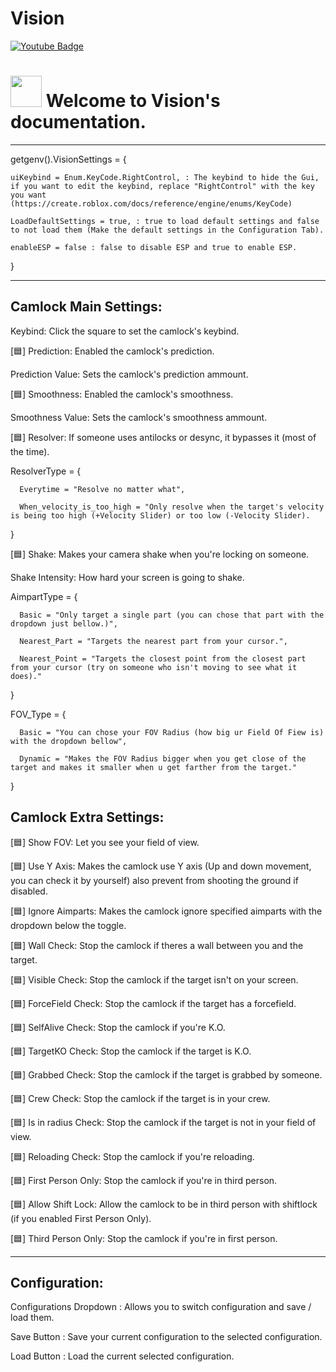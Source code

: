 # Vision
<img src="https://komarev.com/ghpvc/?username=ggV1sion&style=flat-square&color=blue" alt=""/>
<div id="badges">
  <a href="https://www.youtube.com/@gg_v1sion">
    <img src="https://img.shields.io/badge/YouTube-red?style=for-the-badge&logo=youtube&logoColor=white" alt="Youtube Badge"/>
  </a>
</div>
<h1>
    <img src="https://cdn.discordapp.com/attachments/1058483919474925610/1064658114315567245/vision_logo_png.png" width="50"/>
  Welcome to Vision's documentation.
</h1>

----------------

getgenv().VisionSettings = {

    uiKeybind = Enum.KeyCode.RightControl, : The keybind to hide the Gui, if you want to edit the keybind, replace "RightControl" with the key you want (https://create.roblox.com/docs/reference/engine/enums/KeyCode)
    
    LoadDefaultSettings = true, : true to load default settings and false to not load them (Make the default settings in the Configuration Tab).
    
    enableESP = false : false to disable ESP and true to enable ESP.
    
}

----------------
## Camlock Main Settings:

Keybind: Click the square to set the camlock's keybind.

[🟦] Prediction: Enabled the camlock's prediction.

Prediction Value: Sets the camlock's prediction ammount.

[🟦] Smoothness: Enabled the camlock's smoothness.

Smoothness Value: Sets the camlock's smoothness ammount.

[🟦] Resolver: If someone uses antilocks or desync, it bypasses it (most of the time).

ResolverType = {

      Everytime = "Resolve no matter what",
      
      When_velocity_is_too_high = "Only resolve when the target's velocity is being too high (+Velocity Slider) or too low (-Velocity Slider).
      
}

[🟦] Shake: Makes your camera shake when you're locking on someone.

Shake Intensity: How hard your screen is going to shake.

AimpartType = {

      Basic = "Only target a single part (you can chose that part with the dropdown just bellow.)",
      
      Nearest_Part = "Targets the nearest part from your cursor.",
      
      Nearest_Point = "Targets the closest point from the closest part from your cursor (try on someone who isn't moving to see what it does)."
      
}

FOV_Type = {

      Basic = "You can chose your FOV Radius (how big ur Field Of Fiew is) with the dropdown bellow",
      
      Dynamic = "Makes the FOV Radius bigger when you get close of the target and makes it smaller when u get farther from the target."
      
}

## Camlock Extra Settings:

[🟦] Show FOV: Let you see your field of view.

[🟦] Use Y Axis: Makes the camlock use Y axis (Up and down movement, you can check it by yourself) also prevent from shooting the ground if disabled.

[🟦] Ignore Aimparts: Makes the camlock ignore specified aimparts with the dropdown below the toggle.

[🟦] Wall Check: Stop the camlock if theres a wall between you and the target.

[🟦] Visible Check: Stop the camlock if the target isn't on your screen.

[🟦] ForceField Check: Stop the camlock if the target has a forcefield.

[🟦] SelfAlive Check: Stop the camlock if you're K.O.

[🟦] TargetKO Check: Stop the camlock if the target is K.O.

[🟦] Grabbed Check: Stop the camlock if the target is grabbed by someone.

[🟦] Crew Check: Stop the camlock if the target is in your crew.

[🟦] Is in radius Check: Stop the camlock if the target is not in your field of view.

[🟦] Reloading Check: Stop the camlock if you're reloading.

[🟦] First Person Only: Stop the camlock if you're in third person.

[🟦] Allow Shift Lock: Allow the camlock to be in third person with shiftlock (if you enabled First Person Only).

[🟦] Third Person Only: Stop the camlock if you're in first person.

----------------
## Configuration:
Configurations Dropdown : Allows you to switch configuration and save / load them.

Save Button : Save your current configuration to the selected configuration.

Load Button : Load the current selected configuration.
